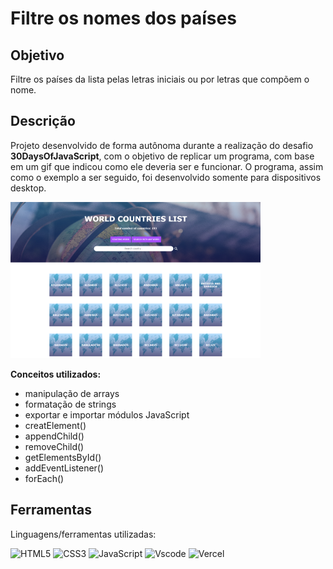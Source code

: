 <h1>Filtre os nomes dos países</h1>

<h2 align="left">Objetivo</h2>
<p align="left"> 
Filtre os países da lista pelas letras iniciais ou por letras que compõem o nome.
</p>

<h2 align="left">Descrição</h2>
<p align="left"> 
Projeto desenvolvido de forma autônoma durante a realização do desafio <strong>30DaysOfJavaScript</strong>, com o objetivo de replicar um programa, com base em um gif que indicou como ele deveria ser e funcionar.
O programa, assim como o exemplo a ser seguido, foi desenvolvido somente para dispositivos desktop.
</p>
<img src='images/cover-image.png'>

<strong>Conceitos utilizados:</strong>

<ul>
  <li>manipulação de arrays</li>
  <li>formatação de strings</li>
  <li>exportar e importar módulos JavaScript</li>
  <li>creatElement()</li>
  <li>appendChild()</li>
  <li>removeChild()</li>
  <li>getElementsById()</li>
  <li>addEventListener()</li>
  <li>forEach()</li>
</ul>

<h2 align="left">Ferramentas</h2>
<p align="left">

Linguagens/ferramentas utilizadas:

![HTML5](https://img.shields.io/badge/HTML5-E34F26?style=for-the-badge&logo=html5&logoColor=white)
![CSS3](https://img.shields.io/badge/CSS3-1572B6?style=for-the-badge&logo=css3&logoColor=white)
![JavaScript](https://img.shields.io/badge/JavaScript-F7DF1E?style=for-the-badge&logo=javascript&logoColor=black)
![Vscode](https://img.shields.io/badge/Vscode-007ACC?style=for-the-badge&logo=visual-studio-code&logoColor=white)
![Vercel](https://img.shields.io/badge/vercel-%23000000.svg?style=for-the-badge&logo=vercel&logoColor=white)

</p>

